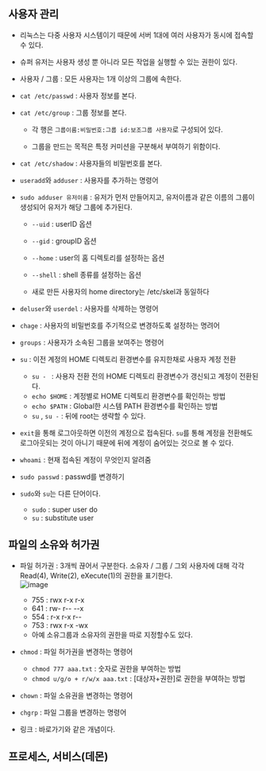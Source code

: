 
## 사용자 관리
- 리눅스는 다중 사용자 시스템이기 때문에 서버 1대에 여러 사용자가 동시에 접속할 수 있다.

- 슈퍼 유저는 사용자 생성 뿐 아니라 모든 작업을 실행할 수 있는 권한이 있다. 

- 사용자 / 그룹 : 모든 사용자는 1개 이상의 그룹에 속한다. 

- `cat /etc/passwd` : 사용자 정보를 본다.

- `cat /etc/group` : 그룹 정보를 본다.

  - 각 행은 `그룹이름:비밀번호:그룹 id:보조그룹 사용자`로 구성되어 있다. 
  
  - 그룹을 만드는 목적은 특정 커미션을 구분해서 부여하기 위함이다. 

- `cat /etc/shadow` : 사용자들의 비밀번호를 본다.

- `useradd`와 `adduser` : 사용자를 추가하는 명령어

- `sudo adduser 유저이름` : 유저가 먼저 만들어지고, 유저이름과 같은 이름의 그룹이 생성되어 유저가 해당 그룹에 추가된다. 
  
  - `--uid` : userID 옵션
  
  - `--gid` : groupID 옵션
  
  - `--home` : user의 홈 디렉토리를 설정하는 옵션
  
  - `--shell` : shell 종류를 설정하는 옵션

  - 새로 만든 사용자의 home directory는 /etc/skel과 동일하다
    
- `deluser`와 `userdel` : 사용자를 삭제하는 명령어

- `chage` : 사용자의 비밀번호를 주기적으로 변경하도록 설정하는 명려어

- `groups` : 사용자가 소속된 그룹을 보여주는 명령어


- `su` : 이전 계정의 HOME 디렉토리 환경변수를 유지한채로 사용자 계정 전환
  - `su - ` :  사용자 전환 전의 HOME 디렉토리 환경변수가 갱신되고 계정이 전환된다. 
  - `echo $HOME` : 계정별로 HOME 디렉토리 환경변수를 확인하는 방법
  - `echo $PATH` : Global한 시스템 PATH 환경변수를 확인하는 방법
  - `su` , `su -` : 뒤에 root는 생략할 수 있다.  
  
- `exit`을 통해 로그아웃하면 이전의 계정으로 접속된다. `su`를 통해 계정을 전환해도 로그아웃되는 것이 아니기 때문에 뒤에 계정이 숨어있는 것으로 볼 수 있다. 

- `whoami` : 현재 접속된 계정이 무엇인지 알려줌

- `sudo passwd` : passwd를 변경하기

- `sudo`와 `su`는 다른 단어이다.
    - `sudo` : super user do
    - `su` : substitute user


## 파일의 소유와 허가권

- 파일 허가권 : 3개씩 끊어서 구분한다. 소유자 / 그룹 / 그외 사용자에 대해 각각 Read(4), Write(2), eXecute(1)의 권한을 표기한다. <br>
  ![image](https://user-images.githubusercontent.com/77392444/113228610-35e53a00-92d0-11eb-86ae-abb08bc0cf90.png)
  - 755 : rwx r-x r-x
  - 641 : rw- r-- --x
  - 554 : r-x r-x r--
  - 753 : rwx r-x -wx
  - 아예 소유그룹과 소유자의 권한을 따로 지정할수도 있다.

- `chmod` : 파일 허가권을 변경하는 명령어
  - `chmod 777 aaa.txt` : 숫자로 권한을 부여하는 방법
  - `chmod u/g/o + r/w/x aaa.txt` : [대상자+권한]로 권한을 부여하는 방법


- `chown` : 파일 소유권을 변경하는 명령어

- `chgrp` : 파일 그룹을 변경하는 명령어

- 링크 : 바로가기와 같은 개념이다.

## 프로세스, 서비스(데몬)

